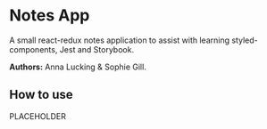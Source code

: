 # Notes App

A small react-redux notes application to assist with learning styled-components, Jest and Storybook.

**Authors:** Anna Lucking & Sophie Gill.

## How to use

PLACEHOLDER
